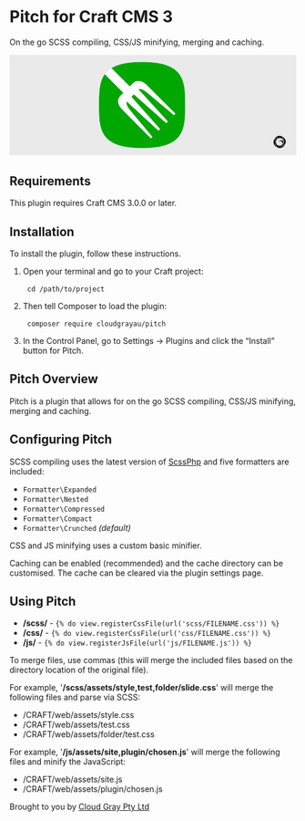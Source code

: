 # Pitch for Craft CMS 3

On the go SCSS compiling, CSS/JS minifying, merging and caching.

![Screenshot](resources/pitch.png)

## Requirements

This plugin requires Craft CMS 3.0.0 or later.

## Installation

To install the plugin, follow these instructions.

1. Open your terminal and go to your Craft project:

        cd /path/to/project

2. Then tell Composer to load the plugin:

        composer require cloudgrayau/pitch

3. In the Control Panel, go to Settings → Plugins and click the “Install” button for Pitch.

## Pitch Overview

Pitch is a plugin that allows for on the go SCSS compiling, CSS/JS minifying, merging and caching.

## Configuring Pitch

SCSS compiling uses the latest version of [ScssPhp](https://scssphp.github.io/) and five formatters are included:

- `Formatter\Expanded`
- `Formatter\Nested`
- `Formatter\Compressed`
- `Formatter\Compact`
- `Formatter\Crunched` *(default)*

CSS and JS minifying uses a custom basic minifier.

Caching can be enabled (recommended) and the cache directory can be customised. The cache can be cleared via the plugin settings page.

## Using Pitch

- **/scss/** - `{% do view.registerCssFile(url('scss/FILENAME.css')) %}` 
- **/css/** - `{% do view.registerCssFile(url('css/FILENAME.css')) %}` 
- **/js/** - `{% do view.registerJsFile(url('js/FILENAME.js')) %}`

To merge files, use commas (this will merge the included files based on the directory location of the original file).

For example, '**/scss/assets/style,test,folder/slide.css**' will merge the following files and parse via SCSS:

- /CRAFT/web/assets/style.css
- /CRAFT/web/assets/test.css
- /CRAFT/web/assets/folder/test.css

For example, '**/js/assets/site,plugin/chosen.js**' will merge the following files and minify the JavaScript:

- /CRAFT/web/assets/site.js
- /CRAFT/web/assets/plugin/chosen.js

Brought to you by [Cloud Gray Pty Ltd](https://cloudgray.com.au/)
